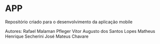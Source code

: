 # APP

Repositório criado para o desenvolvimento da aplicação mobile 


Autores: 
Rafael Malaman Pfleger
Vitor Augusto dos Santos Lopes
Matheus Henrique Secherini
José Mateus Chavare 
